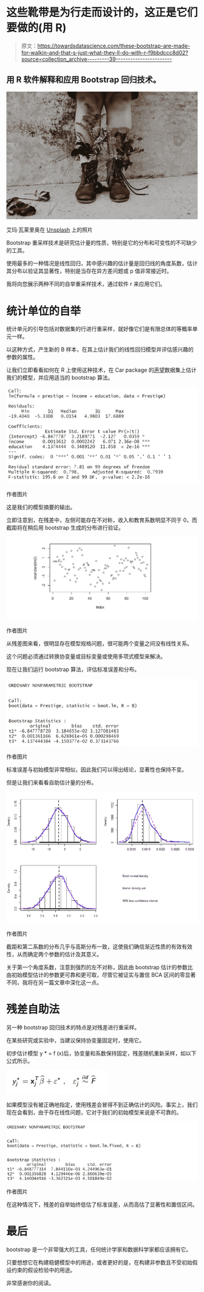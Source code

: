 # 这些靴带是为行走而设计的，这正是它们要做的(用 R)

> 原文：<https://towardsdatascience.com/these-bootstrap-are-made-for-walkin-and-that-s-just-what-they-ll-do-with-r-f9bbdccc8d02?source=collection_archive---------39----------------------->

## 用 R 软件解释和应用 Bootstrap 回归技术。

![](img/058f9c70ea08c6f6ef0a67bd00e669c4.png)

艾玛·瓦莱里奥在 [Unsplash](https://unsplash.com/s/photos/boot?utm_source=unsplash&utm_medium=referral&utm_content=creditCopyText) 上的照片

Bootstrap 重采样技术是研究估计量的性质，特别是它的分布和可变性的不可缺少的工具。

使用最多的一种情况是线性回归，其中感兴趣的估计量是回归线的角度系数，估计其分布以验证其显著性，特别是当存在异方差问题或 p 值非常接近时。

我将向您展示两种不同的自举重采样技术，通过软件 r 来应用它们。

# 统计单位的自举

统计单元的引导包括对数据集的行进行重采样，就好像它们是有限总体的等概率单元一样。

以这种方式，产生新的 B 样本，在其上估计我们的线性回归模型并评估感兴趣的参数的属性。

让我们立即看看如何在 R 上使用这种技术，在 Car package 的[声望](https://www.rdocumentation.org/packages/car/versions/2.1-6/topics/Prestige)数据集上估计我们的模型，并应用适当的 bootstrap 算法。

![](img/67a5d000faf0a76350e3d1279cb93c92.png)

作者图片

这是我们的模型摘要的输出。

立即注意到，在残差中，左侧可能存在不对称，收入和教育系数明显不同于 0，而截距将在稍后用 bootstrap 生成的分布进行验证。

![](img/cbaa2cf12b05183d035d61f83e772349.png)

作者图片

从残差图来看，很明显存在模型规格问题，很可能两个变量之间没有线性关系。

这个问题必须通过转换协变量或目标变量或使用多项式模型来解决。

现在让我们运行 bootstrap 算法，评估标准误差和分布。

![](img/02bd00fb2bc61981cce5e62b3afba083.png)

作者图片

标准误差与初始模型非常相似，因此我们可以得出结论，显著性也保持不变。

但是让我们来看看自助估计量的分布。

![](img/844dcd0f1e5b2423ee2e0efd21681828.png)

作者图片

截距和第二系数的分布几乎与高斯分布一致，这使我们确信渐近性质的有效有效性，从而确定两个参数的估计及其意义。

关于第一个角度系数，注意到强烈的左不对称，因此由 bootstrap 估计的参数比由初始模型估计的参数更可靠和更可取，尽管它被证实与置信 BCA 区间的零显著不同，我将在另一篇文章中深化这一点。

# 残差自助法

另一种 bootstrap 回归技术的特点是对残差进行重采样。

在某些研究或实验中，当建议保持协变量固定时，使用它。

初步估计模型 y * = f (x)后，协变量和系数保持固定，残差随机重新采样，如以下公式所示。

![](img/698cfd508693877c6a083c0cbae78576.png)

如果模型没有被正确地指定，使用残差会冒得不到正确估计的风险。事实上，我们现在会看到，由于存在线性问题，它对于我们的初始模型来说是不可靠的。

![](img/69fc37704dceefa8da1f4dcf0c5764c9.png)

作者图片

在这种情况下，残差的自举始终低估了标准误差，从而高估了显著性和置信区间。

# 最后

bootstrap 是一个非常强大的工具，任何统计学家和数据科学家都应该拥有它。

只要想想它在构建稳健模型中的用途，或者更好的是，在构建非参数且不受初始假设约束的假设检验中的用途。

非常感谢你的阅读。